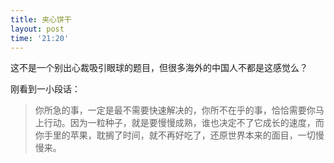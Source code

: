 ```yaml
---
title: 夹心饼干
layout: post
time: '21:20'
---
```


这不是一个别出心裁吸引眼球的题目，但很多海外的中国人不都是这感觉么？
<!--这夹心饼干的命运可以避免么？-->
刚看到一小段话：
<blockquote>你所急的事，一定是最不需要快速解决的，你所不在乎的事，恰恰需要你马上行动。因为一粒种子，就是要慢慢成熟，谁也决定不了它成长的速度，而你手里的苹果，耽搁了时间，就不再好吃了，还原世界本来的面目，一切慢慢来。</blockquote>
